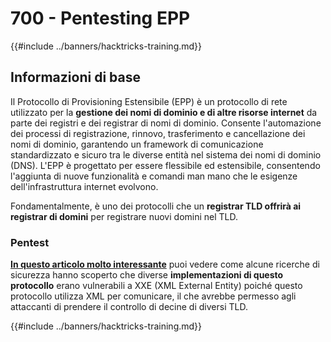 # 700 - Pentesting EPP

{{#include ../banners/hacktricks-training.md}}

## Informazioni di base

Il Protocollo di Provisioning Estensibile (EPP) è un protocollo di rete utilizzato per la **gestione dei nomi di dominio e di altre risorse internet** da parte dei registri e dei registrar di nomi di dominio. Consente l'automazione dei processi di registrazione, rinnovo, trasferimento e cancellazione dei nomi di dominio, garantendo un framework di comunicazione standardizzato e sicuro tra le diverse entità nel sistema dei nomi di dominio (DNS). L'EPP è progettato per essere flessibile ed estensibile, consentendo l'aggiunta di nuove funzionalità e comandi man mano che le esigenze dell'infrastruttura internet evolvono.

Fondamentalmente, è uno dei protocolli che un **registrar TLD offrirà ai registrar di domini** per registrare nuovi domini nel TLD.

### Pentest

[**In questo articolo molto interessante**](https://hackcompute.com/hacking-epp-servers/) puoi vedere come alcune ricerche di sicurezza hanno scoperto che diverse **implementazioni di questo protocollo** erano vulnerabili a XXE (XML External Entity) poiché questo protocollo utilizza XML per comunicare, il che avrebbe permesso agli attaccanti di prendere il controllo di decine di diversi TLD.

{{#include ../banners/hacktricks-training.md}}
